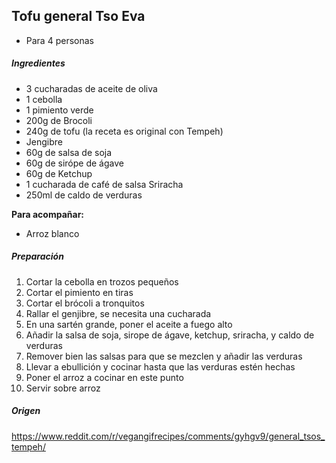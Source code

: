 ## Tofu general Tso Eva

* Para 4 personas

##### Ingredientes

* 3 cucharadas de aceite de oliva
* 1 cebolla 
* 1 pimiento verde
* 200g de Brocoli
* 240g de tofu (la receta es original con Tempeh)
* Jengibre
* 60g de salsa de soja
* 60g de sirópe de ágave
* 60g de Ketchup
* 1 cucharada de café de salsa Sriracha
* 250ml de caldo de verduras

**Para acompañar:**

* Arroz blanco

##### Preparación

1. Cortar la cebolla en trozos pequeños
2. Cortar el pimiento en tiras
3. Cortar el brócoli a tronquitos
4. Rallar el genjibre, se necesita una cucharada
5. En una sartén grande, poner el aceite a fuego alto
6. Añadir la salsa de soja, sirope de ágave, ketchup, sriracha, y caldo de verduras
7. Remover bien las salsas para que se mezclen y añadir las verduras
8. Llevar a ebullición y cocinar hasta que las verduras estén hechas
9. Poner el arroz a cocinar en este punto
10. Servir sobre arroz

##### Origen

https://www.reddit.com/r/vegangifrecipes/comments/gyhgv9/general_tsos_tempeh/
